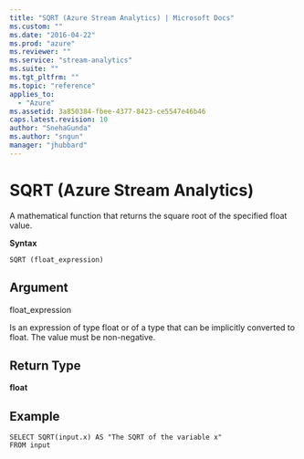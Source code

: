 ```yaml
---
title: "SQRT (Azure Stream Analytics) | Microsoft Docs"
ms.custom: ""
ms.date: "2016-04-22"
ms.prod: "azure"
ms.reviewer: ""
ms.service: "stream-analytics"
ms.suite: ""
ms.tgt_pltfrm: ""
ms.topic: "reference"
applies_to: 
  - "Azure"
ms.assetid: 3a850384-fbee-4377-8423-ce5547e46b46
caps.latest.revision: 10
author: "SnehaGunda"
ms.author: "sngun"
manager: "jhubbard"
---
```

# SQRT (Azure Stream Analytics)
  A mathematical function that returns the square root of the specified float value.  
  
 **Syntax**  
  
```  
SQRT (float_expression)  
```  
  
## Argument  
 float_expression  
  
 Is an expression of type float or of a type that can be implicitly converted to float. The value must be non-negative.  
  
## Return Type  
 **float**  
  
## Example  
  
```  
SELECT SQRT(input.x) AS "The SQRT of the variable x"  
FROM input  
```  
  
  